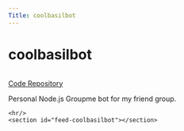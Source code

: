 ```yaml
---
Title: coolbasilbot
---
```


<div id="main">
  <div class="inner">
    <h1>coolbasilbot</h1>
    <span class="image main"><img src="" alt="" /></span>
    <p><a href="https://github.com/rmcminn/coolbasilbot/" class="button special icon fa-github">Code Repository</a></p>
    <p>Personal Node.js Groupme bot for my friend group.</p>

    <hr/>
    <section id="feed-coolbasilbot"></section>
  </div>
</div>
